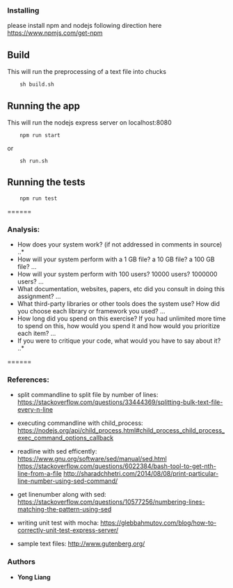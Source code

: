 
### Installing
please install npm and nodejs following direction here
https://www.npmjs.com/get-npm

## Build
This will run the preprocessing of a text file into chucks
```
    sh build.sh
```

## Running the app
This will run the nodejs express server on localhost:8080
```
    npm run start
```
or
```
    sh run.sh
```
## Running the tests
```
    npm run test
```
======

### Analysis:
* How does your system work? (if not addressed in comments in source)
..* 
* How will your system perform with a 1 GB file? a 10 GB file? a 100 GB file?
...
* How will your system perform with 100 users? 10000 users? 1000000 users?
...
* What documentation, websites, papers, etc did you consult in doing this assignment?
...
* What third-party libraries or other tools does the system use? How did you choose each library or framework you used?
...
* How long did you spend on this exercise? If you had unlimited more time to spend on this, how would you spend it and how would you prioritize each item?
...
* If you were to critique your code, what would you have to say about it?
..*

======
### References:
* split commandline to split file by number of lines:
https://stackoverflow.com/questions/33444369/splitting-bulk-text-file-every-n-line

* executing commandline with child_process:
https://nodejs.org/api/child_process.html#child_process_child_process_exec_command_options_callback

* readline with sed efficently:
https://www.gnu.org/software/sed/manual/sed.html
https://stackoverflow.com/questions/6022384/bash-tool-to-get-nth-line-from-a-file
http://sharadchhetri.com/2014/08/08/print-particular-line-number-using-sed-command/

* get linenumber along with sed:
https://stackoverflow.com/questions/10577256/numbering-lines-matching-the-pattern-using-sed

* writing unit test with mocha:
https://glebbahmutov.com/blog/how-to-correctly-unit-test-express-server/

* sample text files:
http://www.gutenberg.org/



### Authors
* **Yong Liang** 